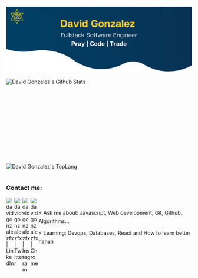 <p align=center>
	<img src="https://github.com/davidgonzalezfx/davidgonzalezfx/raw/master/assets/home.png"/>
</p>

<div style="-webkit-column-count: 2; -moz-column-count: 2; column-count: 2; -webkit-column-rule: 1px dotted #e0e0e0; -moz-column-rule: 1px dotted #e0e0e0; column-rule: 1px dotted #e0e0e0;">
    <div style="display: inline-block;">
        <img width="450" height="224" img align="left" alt="David Gonzalez's Github Stats" src="https://github-readme-stats.vercel.app/api?username=davidgonzalezfx&show_icons=true&hide_border=true&count_private=true&hide=issues&title_color=063458" class="responsive" />
    </div>
    <br/>
    <div style="display: inline-block;">
        <img width="350" img align="center" alt="David Gonzalez's TopLang" src="https://github-readme-stats.vercel.app/api/top-langs/?username=davidgonzalezfx&layout=compact&hide_border=true&count_private=true&title_color=063458" class="responsive"/>
    </div>
</div>
<br/>


### Contact me:
[<img align="left" alt="davidgonzalezfx | LinkedIn" width="22px" src="https://cdn.jsdelivr.net/npm/simple-icons@v3/icons/linkedin.svg" />][linkedin]
[<img align="left" alt="davidgonzalezfx | Twitter" width="22px" src="https://cdn.jsdelivr.net/npm/simple-icons@v3/icons/twitter.svg" />][twitter]
[<img align="left" alt="davidgonzalezfx | Instagram" width="22px" src="https://cdn.jsdelivr.net/npm/simple-icons@v3/icons/instagram.svg" />][instagram]
[<img align="left" alt="davidgonzalezfx | Chrome" width="22px" src="https://cdn.jsdelivr.net/npm/simple-icons@3.4.1/icons/googlechrome.svg" />][chrome]

[linkedin]: https://www.linkedin.com/in/davidgonzalezfx/
[twitter]: https://twitter.com/davidgonzalezfx/
[instagram]: https://instagram.com/davidgonzalezfx/
[chrome]: https://davidgonzalezfx.xyz/
<br>

⚡ Ask me about: Javascript, Web development, Git, Github, Algorithms...

⚡ Learning:  Devops, Databases, React and How to learn better hahah
